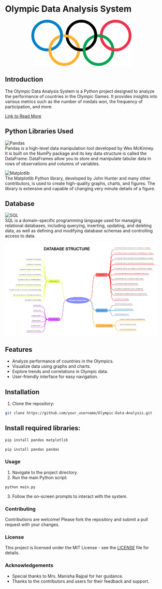 # Olympic Data Analysis System

<p align="center">
  <img src="download.png" alt="Olympic Rings">
</p>

## Introduction
The Olympic Data Analysis System is a Python project designed to analyze the performance of countries in the Olympic Games. It provides insights into various metrics such as the number of medals won, the frequency of participation, and more.

[Link to Read More](https://drive.google.com/file/d/1f0Uj1KDHkyz2r1FpDo4jeAlzM7wU8kLq/view?usp=sharing)


## Python Libraries Used

![Pandas](https://img.shields.io/badge/Pandas-1.3.3-blue)
<br>
Pandas is a high-level data manipulation tool developed by Wes McKinney. It is built on the NumPy package and its key data structure is called the DataFrame. DataFrames allow you to store and manipulate tabular data in rows of observations and columns of variables.

![Matplotlib](https://img.shields.io/badge/Matplotlib-3.4.3-blue)
<br>
The Matplotlib Python library, developed by John Hunter and many other contributors, is used to create high-quality graphs, charts, and figures. The library is extensive and capable of changing very minute details of a figure.

## Database
![SQL](https://img.shields.io/badge/SQL-MySQL-green)
<br>
SQL is a domain-specific programming language used for managing relational databases, including querying, inserting, updating, and deleting data, as well as defining and modifying database schemas and controlling access to data.
<p align="center">
  <img src="Database.png" alt="Database Structure">
</p>

## Features
- Analyze performance of countries in the Olympics.
- Visualize data using graphs and charts.
- Explore trends and correlations in Olympic data.
- User-friendly interface for easy navigation.

## Installation
1. Clone the repository:
```sh
git clone https://github.com/your_username/Olympic-Data-Analysis.git
```

## Install required libraries:
```sh
pip install pandas matplotlib
```
```sh
pip install pandas pandas
```

### Usage
1. Navigate to the project directory.
2. Run the main Python script:
```sh
python main.py
```
3. Follow the on-screen prompts to interact with the system.

### Contributing
Contributions are welcome! Please fork the repository and submit a pull request with your changes.

### License
This project is licensed under the MIT License - see the [LICENSE](LICENSE) file for details.

### Acknowledgements
- Special thanks to Mrs. Manisha Rajpal for her guidance.
- Thanks to the contributors and users for their feedback and support.
